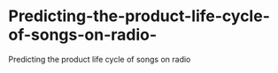 # Predicting-the-product-life-cycle-of-songs-on-radio-
Predicting the product life cycle of songs on radio
